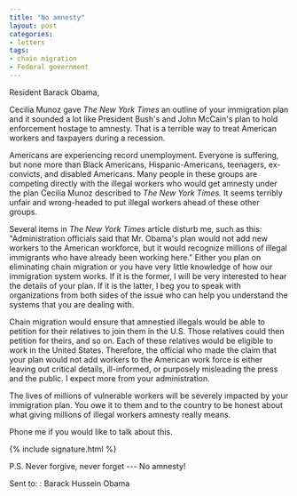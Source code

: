 ```yaml
---
title: "No amnesty"
layout: post
categories:
- letters
tags:
- chain migration
- Federal government
---
```


Resident Barack Obama,

Cecilia Munoz gave *The New York Times* an outline of your immigration plan and it sounded a lot like President Bush's and John McCain's plan to hold enforcement hostage to amnesty. That is a terrible way to treat American workers and taxpayers during a recession.

Americans are experiencing record unemployment. Everyone is suffering, but none more than Black Americans, Hispanic-Americans, teenagers, ex-convicts, and disabled Americans. Many people in these groups are competing directly with the illegal workers who would get amnesty under the plan Cecilia Munoz described to *The New York Times.* It seems terribly unfair and wrong-headed to put illegal workers ahead of these other groups.

Several items in *The New York Times* article disturb me, such as this: "Administration officials said that Mr. Obama's plan would not add new workers to the American workforce, but it would recognize millions of illegal immigrants who have already been working here." Either you plan on eliminating chain migration or you have very little knowledge of how our immigration system works. If it is the former, I will be very interested to hear the details of your plan. If it is the latter, I beg you to speak with organizations from both sides of the issue who can help you understand the systems that you are dealing with.

Chain migration would ensure that amnestied illegals would be able to petition for their relatives to join them in the U.S. Those relatives could then petition for theirs, and so on. Each of these relatives would be eligible to work in the United States. Therefore, the official who made the claim that your plan would not add workers to the American work force is either leaving out critical details, ill-informed, or purposely misleading the press and the public. I expect more from your administration.

The lives of millions of vulnerable workers will be severely impacted by your immigration plan. You owe it to them and to the country to be honest about what giving millions of illegal workers amnesty really means.

Phone me if you would like to talk about this.

{% include signature.html %}

P.S. Never forgive, never forget --- No amnesty!

Sent to:
: Barack Hussein Obama
